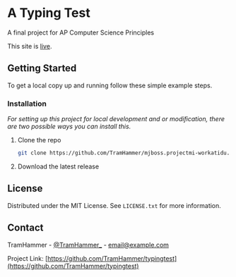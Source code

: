 # A Typing Test
A final project for AP Computer Science Principles

This site is [live](TramHammer.github.io/typingtest/public).

<!-- GETTING STARTED -->
## Getting Started

To get a local copy up and running follow these simple example steps.

### Installation

_For setting up this project for local development and or modification, there are two possible ways you can install this._

1. Clone the repo
   ```sh
   git clone https://github.com/TramHammer/mjboss.projectmi-workatidu.com
   ```
2. Download the latest release

<!-- LICENSE -->
## License

Distributed under the MIT License. See `LICENSE.txt` for more information.


<!-- CONTACT -->
## Contact

TramHammer - [@TramHammer_](@TramHammer_) - email@example.com

Project Link: [https://github.com/TramHammer/typingtest](https://github.com/TramHammer/typingtest)

